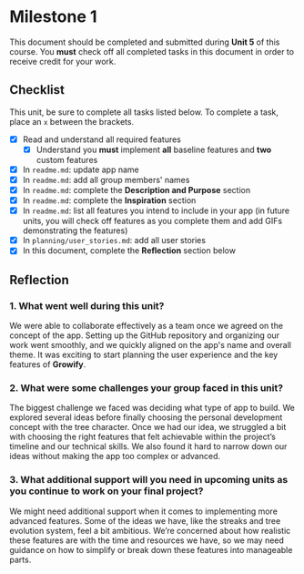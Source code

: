 # Milestone 1

This document should be completed and submitted during **Unit 5** of this course. You **must** check off all completed tasks in this document in order to receive credit for your work.

## Checklist

This unit, be sure to complete all tasks listed below. To complete a task, place an `x` between the brackets.

- [x] Read and understand all required features
  - [x] Understand you **must** implement **all** baseline features and **two** custom features
- [x] In `readme.md`: update app name
- [x] In `readme.md`: add all group members' names
- [x] In `readme.md`: complete the **Description and Purpose** section
- [x] In `readme.md`: complete the **Inspiration** section
- [x] In `readme.md`: list all features you intend to include in your app (in future units, you will check off features as you complete them and add GIFs demonstrating the features)
- [x] In `planning/user_stories.md`: add all user stories
- [x] In this document, complete the **Reflection** section below

## Reflection

### 1. What went well during this unit?

We were able to collaborate effectively as a team once we agreed on the concept of the app. Setting up the GitHub repository and organizing our work went smoothly, and we quickly aligned on the app's name and overall theme. It was exciting to start planning the user experience and the key features of **Growify**.

### 2. What were some challenges your group faced in this unit?

The biggest challenge we faced was deciding what type of app to build. We explored several ideas before finally choosing the personal development concept with the tree character. Once we had our idea, we struggled a bit with choosing the right features that felt achievable within the project’s timeline and our technical skills. We also found it hard to narrow down our ideas without making the app too complex or advanced.

### 3. What additional support will you need in upcoming units as you continue to work on your final project?

We might need additional support when it comes to implementing more advanced features. Some of the ideas we have, like the streaks and tree evolution system, feel a bit ambitious. We’re concerned about how realistic these features are with the time and resources we have, so we may need guidance on how to simplify or break down these features into manageable parts.
